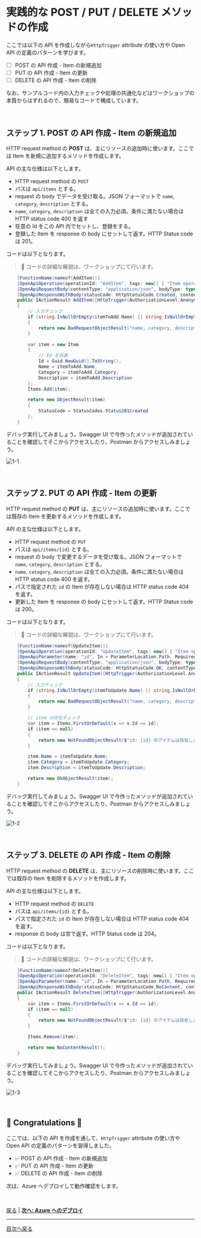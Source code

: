 # 実践的な POST / PUT / DELETE メソッドの作成

ここでは以下の API を作成しながら`HttpTrigger` attribute の使い方や Open API の定義のパターンを学びます。

- [ ] POST の API 作成 - Item の新規追加
- [ ] PUT の API 作成 - Item の更新
- [ ] DELETE の API 作成 - Item の削除

なお、サンプルコード内の入力チェックや処理の共通化などはワークショップの本質からはずれるので、簡易なコードで構成しています。

<br>

## ステップ 1. POST の API 作成 - Item の新規追加

HTTP request method の **POST** は、主にリソースの追加時に使います。ここでは Item を新規に追加するメソッドを作成します。

API の主な仕様は以下とします。

- HTTP request method の `POST`
- パスは `api/items` とする。
- request の body でデータを受け取る。JSON フォーマットで `name`, `category`, `description` とする。
- `name`, `category`, `description` は全ての入力必須。条件に満たない場合は HTTP status code 400 を返す
- 任意の Id をこの API 内でセットし、登録をする。
- 登録した Item を response の body にセットして返す。HTTP Status code は 201。

コードは以下となります。

> 📢 コードの詳細な解説は、ワークショップにて行います。

```csharp
    [FunctionName(nameof(AddItem))]
    [OpenApiOperation(operationId: "AddItem", tags: new[] { "Item operations" }, Summary = "Item を追加", Description = "name と description を指定して Item を追加します。id は GUID が自動採番されます。")]
    [OpenApiRequestBody(contentType: "application/json", bodyType: typeof(ItemToAdd), Description = "登録する Item の値", Required = true)]
    [OpenApiResponseWithBody(statusCode: HttpStatusCode.Created, contentType: "application/json", bodyType: typeof(Item), Description = "追加した Item")]
    public IActionResult AddItem([HttpTrigger(AuthorizationLevel.Anonymous, "post", Route = "items")] ItemToAdd itemToAdd)
    {
        // 入力チェック
        if (string.IsNullOrEmpty(itemToAdd.Name) || string.IsNullOrEmpty(itemToAdd.Category) || string.IsNullOrEmpty(itemToAdd.Description))
        {
            return new BadRequestObjectResult("name, category, description の入力は必須です。");
        }

        var item = new Item
        {
            // Id を採番
            Id = Guid.NewGuid().ToString(),
            Name = itemToAdd.Name,
            Category = itemToAdd.Category,
            Description = itemToAdd.Description
        };
        Items.Add(item);

        return new ObjectResult(item)
        {
            StatusCode = StatusCodes.Status201Created
        };
    }
```

デバッグ実行してみましょう。Swagger UI で今作ったメソッドが追加されていることを確認してそこからアクセスしたり、Postman からアクセスしみましょう。

![1-1](./images/create-methods_1-1.png)


<br>

## ステップ 2. PUT の API 作成 - Item の更新

HTTP request method の **PUT** は、主にリソースの追加時に使います。ここでは既存の Item を更新するメソッドを作成します。

API の主な仕様は以下とします。

- HTTP request method の `PUT`
- パスは `api/items/{id}` とする。
- request の body で変更するデータを受け取る。JSON フォーマットで `name`, `category`, `description` とする。
- `name`, `category`, `description` は全ての入力必須。条件に満たない場合は HTTP status code 400 を返す。
- パスで指定された `id` の Item が存在しない場合は HTTP status code 404 を返す。
- 更新した Item を response の body にセットして返す。HTTP Status code は 200。

コードは以下となります。

> 📢 コードの詳細な解説は、ワークショップにて行います。

```csharp
    [FunctionName(nameof(UpdateItem))]
    [OpenApiOperation(operationId: "UpdateItem", tags: new[] { "Item operations" }, Summary = "Item を更新", Description = "Item を更新します。")]
    [OpenApiParameter(name: "id", In = ParameterLocation.Path, Required = true, Type = typeof(string), Description = "更新する Item の Id")]
    [OpenApiRequestBody(contentType: "application/json", bodyType: typeof(ItemToAdd), Description = "更新するアイテムの name と description", Required = true)]
    [OpenApiResponseWithBody(statusCode: HttpStatusCode.OK, contentType: "application/json", bodyType: typeof(Item), Description = "更新した Item")]
    public IActionResult UpdateItem([HttpTrigger(AuthorizationLevel.Anonymous, "put", Route = "items/{id}")] Item itemToUpdate, string id)
    {
        // 入力チェック
        if (string.IsNullOrEmpty(itemToUpdate.Name) || string.IsNullOrEmpty(itemToUpdate.Category) || string.IsNullOrEmpty(itemToUpdate.Description))
        {
            return new BadRequestObjectResult("name, category, description の入力は必須です。");
        }

        // item の存在チェック
        var item = Items.FirstOrDefault(x => x.Id == id);
        if (item == null)
        {
            return new NotFoundObjectResult($"id: {id} のアイテムは存在しません。");
        }

        item.Name = itemToUpdate.Name;
        item.Category = itemToUpdate.Category;
        item.Description = itemToUpdate.Description;

        return new OkObjectResult(item);
    }
```

デバッグ実行してみましょう。Swagger UI で今作ったメソッドが追加されていることを確認してそこからアクセスしたり、Postman からアクセスしみましょう。

![1-2](./images/create-methods_1-2.png)


<br>

## ステップ 3. DELETE の API 作成 - Item の削除

HTTP request method の **DELETE** は、主にリソースの削除時に使います。ここでは既存の Item を削除するメソッドを作成します。

API の主な仕様は以下とします。

- HTTP request method の `DELETE`
- パスは `api/items/{id}` とする。
- パスで指定された `id` の Item が存在しない場合は HTTP status code 404 を返す。
- response の body は空で返す。HTTP Status code は 204。

コードは以下となります。

> 📢 コードの詳細な解説は、ワークショップにて行います。

```csharp
    [FunctionName(nameof(DeleteItem))]
    [OpenApiOperation(operationId: "DeleteItem", tags: new[] { "Item operations" }, Summary = "Item を削除", Description = "item を削除します。")]
    [OpenApiParameter(name: "id", In = ParameterLocation.Path, Required = true, Type = typeof(string), Description = "削除するアイテムの id")]
    [OpenApiResponseWithBody(statusCode: HttpStatusCode.NoContent, contentType: "application/json", bodyType: typeof(string), Description = "The No content response")]
    public IActionResult DeleteItem([HttpTrigger(AuthorizationLevel.Anonymous, "delete", Route = "items/{id}")] HttpRequest req, string id)
    {
        var item = Items.FirstOrDefault(x => x.Id == id);
        if (item == null)
        {
            return new NotFoundObjectResult($"id: {id} のアイテムは存在しません。");
        }

        Items.Remove(item);

        return new NoContentResult();
    }
```

デバッグ実行してみましょう。Swagger UI で今作ったメソッドが追加されていることを確認してそこからアクセスしたり、Postman からアクセスしみましょう。

![1-3](./images/create-methods_1-3.png)


<br>

## 🎉 Congratulations 🎉

ここでは、以下の API を作成を通して、`HttpTrigger` attribute の使い方や Open API の定義のパターンを習得しました。

- ✅ POST の API 作成 - Item の新規追加
- ✅ PUT の API 作成 - Item の更新
- ✅ DELETE の API 作成 - Item の削除

次は、Azure へデプロイして動作確認をします。

<br>

[戻る](./create-get-methods.md) | [**次へ: Azure へのデプロイ**](./deploy-to-azure.md)

----

[目次へ戻る](./selfpaced-handson.md)
